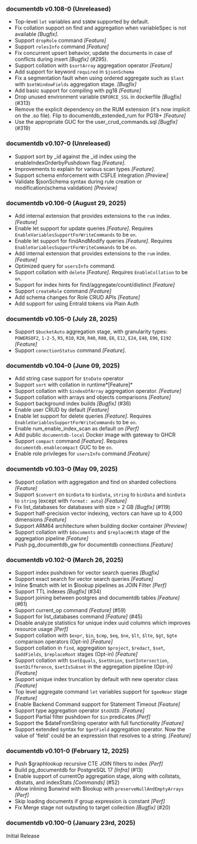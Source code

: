 ### documentdb v0.108-0 (Unreleased) ###
* Top-level `let` variables and `$$NOW` supported by default.
* Fix collation support on find and aggregation when variableSpec is not available *[Bugfix]*.
* Support `dropRole` command *[Feature]*
* Support `rolesInfo` command *[Feature]*
* Fix concurrent upsert behavior, update the documents in case of conflicts during insert *[Bugfix]* (#295).
* Support collation with `$sortArray` aggregation operator *[Feature]*
* Add support for keyword `required` in `$jsonSchema`
* Fix a segmentation fault when using ordered aggregate such as `$last` with `$setWindowFields` aggregation stage. *[Bugfix]*
* Add basic support for compiling with pg18 *[Feature]*
* Drop unused environment variable `ENFORCE_SSL` in dockerfile *[Bugfix]* (#313)
* Remove the explicit dependency on the RUM extension (it's now implicit on the .so file). Flip to documentdb_extended_rum for PG18+ *[Feature]*
* Use the appropriate GUC for the user_crud_commands.sql *[Bugfix]* (#319)

### documentdb v0.107-0 (Unreleased) ###
* Support sort by _id against the _id index using the enableIndexOrderbyPushdown flag *[Feature]*.
* Improvements to explain for various scan types *[Feature]*.
* Support schema enforcement with CSFLE integration *[Preview]*
* Validate $jsonSchema syntax during rule creation or modification(schema validation) *[Preview]*

### documentdb v0.106-0 (August 29, 2025) ###
* Add internal extension that provides extensions to the `rum` index. *[Feature]*
* Enable let support for update queries *[Feature]*. Requires `EnableVariablesSupportForWriteCommands` to be `on`.
* Enable let support for findAndModify queries *[Feature]*. Requires `EnableVariablesSupportForWriteCommands` to be `on`.
* Add internal extension that provides extensions to the `rum` index. *[Feature]*
* Optimized query for `usersInfo` command.
* Support collation with `delete` *[Feature]*. Requires `EnableCollation` to be `on`.
* Support for index hints for find/aggregate/count/distinct *[Feature]*
* Support `createRole` command *[Feature]*
* Add schema changes for Role CRUD APIs *[Feature]*
* Add support for using EntraId tokens via Plain Auth

### documentdb v0.105-0 (July 28, 2025) ###
* Support `$bucketAuto` aggregation stage, with granularity types: `POWERSOF2`, `1-2-5`, `R5`, `R10`, `R20`, `R40`, `R80`, `E6`, `E12`, `E24`, `E48`, `E96`, `E192` *[Feature]*
* Support `conectionStatus` command *[Feature]*.

### documentdb v0.104-0 (June 09, 2025) ###
* Add string case support for `$toDate` operator
* Support `sort` with collation in runtime*[Feature]*
* Support collation with `$indexOfArray` aggregation operator. *[Feature]*
* Support collation with arrays and objects comparisons *[Feature]*
* Support background index builds *[Bugfix]* (#36)
* Enable user CRUD by default *[Feature]*
* Enable let support for delete queries *[Feature]*. Requires `EnableVariablesSupportForWriteCommands` to be `on`.
* Enable rum_enable_index_scan as default on *[Perf]*
* Add public `documentdb-local` Docker image with gateway to GHCR
* Support `compact` command *[Feature]*. Requires `documentdb.enablecompact` GUC to be `on`.
* Enable role privileges for `usersInfo` command *[Feature]* 

### documentdb v0.103-0 (May 09, 2025) ###
* Support collation with aggregation and find on sharded collections *[Feature]*
* Support `$convert` on `binData` to `binData`, `string` to `binData` and `binData` to `string` (except with `format: auto`) *[Feature]*
* Fix list_databases for databases with size > 2 GB *[Bugfix]* (#119)
* Support half-precision vector indexing, vectors can have up to 4,000 dimensions *[Feature]*
* Support ARM64 architecture when building docker container *[Preview]*
* Support collation with `$documents` and `$replaceWith` stage of the aggregation pipeline *[Feature]*
* Push pg_documentdb_gw for documentdb connections *[Feature]*

### documentdb v0.102-0 (March 26, 2025) ###
* Support index pushdown for vector search queries *[Bugfix]*
* Support exact search for vector search queries *[Feature]*
* Inline $match with let in $lookup pipelines as JOIN Filter *[Perf]*
* Support TTL indexes *[Bugfix]* (#34)
* Support joining between postgres and documentdb tables *[Feature]* (#61)
* Support current_op command *[Feature]* (#59)
* Support for list_databases command *[Feature]* (#45)
* Disable analyze statistics for unique index uuid columns which improves resource usage *[Perf]*
* Support collation with `$expr`, `$in`, `$cmp`, `$eq`, `$ne`, `$lt`, `$lte`, `$gt`, `$gte` comparison operators (Opt-in) *[Feature]*
* Support collation in `find`, aggregation `$project`, `$redact`, `$set`, `$addFields`, `$replaceRoot` stages (Opt-in) *[Feature]*
* Support collation with `$setEquals`, `$setUnion`, `$setIntersection`, `$setDifference`, `$setIsSubset` in the aggregation pipeline (Opt-in) *[Feature]*
* Support unique index truncation by default with new operator class *[Feature]*
* Top level aggregate command `let` variables support for `$geoNear` stage *[Feature]*
* Enable Backend Command support for Statement Timeout *[Feature]*
* Support type aggregation operator `$toUUID`. *[Feature]*
* Support Partial filter pushdown for `$in` predicates *[Perf]*
* Support the $dateFromString operator with full functionality *[Feature]*
* Support extended syntax for `$getField` aggregation operator. Now the value of 'field' could be an expression that resolves to a string. *[Feature]*

### documentdb v0.101-0 (February 12, 2025) ###
* Push $graphlookup recursive CTE JOIN filters to index *[Perf]*
* Build pg_documentdb for PostgreSQL 17 *[Infra]* (#13)
* Enable support of currentOp aggregation stage, along with collstats, dbstats, and indexStats *[Commands]* (#52)
* Allow inlining $unwind with $lookup with `preserveNullAndEmptyArrays` *[Perf]*
* Skip loading documents if group expression is constant *[Perf]*
* Fix Merge stage not outputing to target collection *[Bugfix]* (#20)

### documentdb v0.100-0 (January 23rd, 2025) ###
Initial Release
